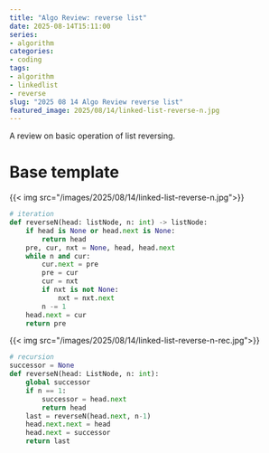 ```yaml
---
title: "Algo Review: reverse list"
date: 2025-08-14T15:11:00
series:
- algorithm
categories:
- coding
tags:
- algorithm
- linkedlist
- reverse
slug: "2025 08 14 Algo Review reverse list"
featured_image: 2025/08/14/linked-list-reverse-n.jpg
---
```


A review on basic operation of list reversing.
<!--more-->

# Base template

{{< img src="/images/2025/08/14/linked-list-reverse-n.jpg">}}

```python
# iteration
def reverseN(head: listNode, n: int) -> listNode:
    if head is None or head.next is None:
        return head
    pre, cur, nxt = None, head, head.next
    while n and cur:
        cur.next = pre
        pre = cur
        cur = nxt
        if nxt is not None:
            nxt = nxt.next
        n -= 1
    head.next = cur
    return pre
```

{{< img src="/images/2025/08/14/linked-list-reverse-n-rec.jpg">}}

```python
# recursion
successor = None
def reverseN(head: ListNode, n: int):
    global successor
    if n == 1:
        successor = head.next
        return head
    last = reverseN(head.next, n-1)
    head.next.next = head
    head.next = successor
    return last
```
